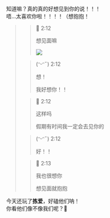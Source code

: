 知道嘛？真的真的好想见到你的说！！！  
唔...太喜欢你啦！！！！（想抱抱！
>> 💖 2:12
>>
>>想见面嘛
>>
>>![](https://i.328888.xyz/2023/01/23/OPi2A.jpeg)
>
>> (ᵔᵕᵔ˶) 2:12
>>
>>想！
>>
>>我好想你！！
>
>>💖 2:12
>>
>>这样吗
>>
>>假期有时间我一定会去见你的
>
>
>>(ᵔᵕᵔ˶) 2:12
>>
>> 好！！
>
>>💖 2:13
>>
>>我也很想你
>>
>>想见面就抱抱
 
今天还玩了**拣爱**，好磕他们呐！   
你看他们像不像我们呢？🥰

